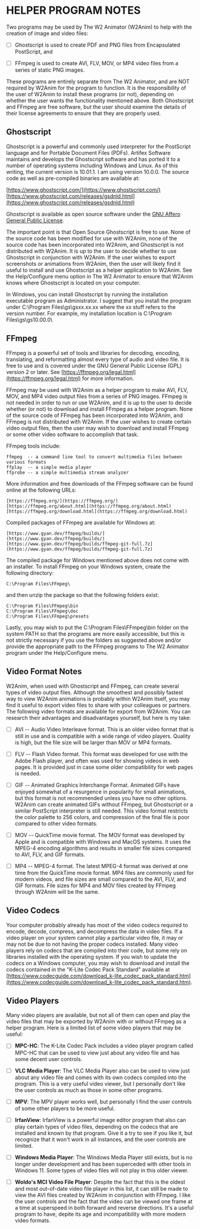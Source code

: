 # HELPER PROGRAM NOTES

Two programs may be used by The W2 Animator (W2Anim) to help with the
creation of image and video files:

- [ ] Ghostscript is used to create PDF and PNG files from Encapsulated
      PostScript, and

- [ ] FFmpeg is used to create AVI, FLV, MOV, or MP4 video files from a
      series of static PNG images.

These programs are entirely separate from The W2 Animator, and are NOT
required by W2Anim for the program to function.  It is the responsibility
of the user of W2Anim to install these programs (or not), depending on
whether the user wants the functionality mentioned above.  Both Ghostscript
and FFmpeg are free software, but the user should examine the details of
their license agreements to ensure that they are properly used.


## Ghostscript

Ghostscript is a powerful and commonly used interpreter for the PostScript
language and for Portable Document Files (PDFs). Artifex Software maintains
and develops the Ghostscript software and has ported it to a number of
operating systems including Windows and Linux.  As of this writing, the
current version is 10.01.1.  I am using version 10.0.0.  The source code
as well as pre-compiled binaries are available at:

  [https://www.ghostscript.com/](https://www.ghostscript.com/)
  [https://www.ghostscript.com/releases/gsdnld.html](https://www.ghostscript.com/releases/gsdnld.html)

Ghostscript is available as open source software under the [GNU Affero
General Public License](https://www.gnu.org/licenses/agpl-3.0.html).

The important point is that Open Source Ghostscript is free to use.
None of the source code has been modified for use with W2Anim, none of
the source code has been incorporated into W2Anim, and Ghostscript is
not distributed with W2Anim.  It is up to the user to decide whether to
use Ghostscript in conjunction with W2Anim.  If the user wishes to export
screenshots or animations from W2Anim, then the user will likely find it
useful to install and use Ghostscript as a helper application to W2Anim.
See the Help/Configure menu option in The W2 Animator to ensure that W2Anim
knows where Ghostscript is located on your computer.

In Windows, you can install Ghostscript by running the installation
executable program as Administrator.  I suggest that you install the
program under C:\Program Files\gs\gsxx.xx.xx where the xx stuff refers to
the version number.  For example, my installation location is
C:\Program Files\gs\gs10.00.0\


## FFmpeg

FFmpeg is a powerful set of tools and libraries for decoding,
encoding, translating, and reformatting almost every type of
audio and video file.  It is free to use and is covered under
the GNU General Public License (GPL) version 2 or later.  See
[https://ffmpeg.org/legal.html](https://ffmpeg.org/legal.html) for more
information.

FFmpeg may be used with W2Anim as a helper program to make AVI, FLV, MOV,
and MP4 video output files from a series of PNG images.  FFmpeg is not
needed in order to run or use W2Anim, and it is up to the user to decide
whether (or not) to download and install FFmpeg as a helper program.
None of the source code of FFmpeg has been incorporated into W2Anim,
and FFmpeg is not distributed with W2Anim.  If the user wishes to create
certain video output files, then the user may wish to download and install
FFmpeg or some other video software to accomplish that task.

FFmpeg tools include:
```
ffmpeg  -- a command line tool to convert multimedia files between various formats
ffplay  -- a simple media player
ffprobe -- a simple multimedia stream analyzer
```

More information and free downloads of the FFmpeg software can be found
online at the following URLs:
```
[https://ffmpeg.org/](https://ffmpeg.org/)
[https://ffmpeg.org/about.html](https://ffmpeg.org/about.html)
[https://ffmpeg.org/download.html](https://ffmpeg.org/download.html)
```

Compiled packages of FFmpeg are available for Windows at:
```
[https://www.gyan.dev/ffmpeg/builds/](https://www.gyan.dev/ffmpeg/builds/)
[https://www.gyan.dev/ffmpeg/builds/ffmpeg-git-full.7z](https://www.gyan.dev/ffmpeg/builds/ffmpeg-git-full.7z)
```

The compiled package for Windows mentioned above does not come with
an installer.  To install FFmpeg on your Windows system, create the
following directory:
```
C:\Program Files\FFmpeg\
```
and then unzip the package so that the following folders exist:
```
C:\Program Files\FFmpeg\bin
C:\Program Files\FFmpeg\doc
C:\Program Files\FFmpeg\presets
```

Lastly, you may wish to put the C:\Program Files\FFmpeg\bin folder on the
system PATH so that the programs are more easily accessible, but this is
not strictly necessary if you use the folders as suggested above and/or
provide the appropriate path to the FFmpeg programs to The W2 Animator
program under the Help/Configure menu.


## Video Format Notes

W2Anim, when used with Ghostscript and FFmpeg, can create several types
of video output files.  Although the smoothest and possibly fastest way
to view W2Anim animations is probably within W2Anim itself, you may find
it useful to export video files to share with your colleagues or partners.
The following video formats are available for export from W2Anim.  You can
research their advantages and disadvantages yourself, but here is my take:

- [ ] AVI -- Audio Video Interleave format.  This is an older video format
      that is still in use and is compatible with a wide range of video
      players.  Quality is high, but the file size will be larger than
      MOV or MP4 formats.

- [ ] FLV -- Flash Video format. This format was developed for use with the
      Adobe Flash player, and often was used for showing videos in web
      pages. It is provided just in case some older compatibility for
      web pages is needed.

- [ ] GIF -- Animated Graphics Interchange Format. Animated GIFs have enjoyed
      somewhat of a resurgence in popularity for small animations, but
      this format is not recommended unless you have no other options.
      W2Anim can create animated GIFs without FFmpeg, but Ghostscript or
      a similar PostScript interpreter is still needed. This video format
      restricts the color palette to 256 colors, and compression of the
      final file is poor compared to other video formats.

- [ ] MOV -- QuickTime movie format. The MOV format was developed by Apple and
      is compatible with Windows and MacOS systems. It uses the MPEG-4
      encoding algorithms and results in smaller file sizes compared to
      AVI, FLV, and GIF formats.

- [ ] MP4 -- MPEG-4 format. The latest MPEG-4 format was derived at one time from
      the QuickTime movie format. MP4 files are commonly used for modern
      videos, and file sizes are small compared to the AVI, FLV, and
      GIF formats.  File sizes for MP4 and MOV files created by FFmpeg
      through W2Anim will be the same.


## Video Codecs

Your computer probably already has most of the video codecs required
to encode, decode, compress, and decompress the data in video files.
If a video player on your system cannot play a particular video file,
it may or may not be due to not having the proper codecs installed.
Many video players rely on codecs that are compiled into their code, but
some rely on libraries installed with the operating system.  If you wish
to update the codecs on a Windows computer, you may wish to download and
install the codecs contained in the "K-Lite Codec Pack Standard" available
at [https://www.codecguide.com/download_k-lite_codec_pack_standard.htm](https://www.codecguide.com/download_k-lite_codec_pack_standard.htm).


## Video Players

Many video players are available, but not all of them can open and play
the video files that may be exported by W2Anim with or without FFmpeg as
a helper program.  Here is a limited list of some video players that may
be useful:

- [ ] **MPC-HC**:  The K-Lite Codec Pack includes a video player program
      called MPC-HC that can be used to view just about any video file
      and has some decent user controls.

- [ ] **VLC Media Player**:  The VLC Media Player also can be used to view
      just about any video file and comes with its own codecs compiled into
      the program.  This is a very useful video viewer, but I personally
      don't like the user controls as much as those in some other programs.

- [ ] **MPV**:  The MPV player works well, but personally I find the user
      controls of some other players to be more useful.

- [ ] **IrfanView**:  IrfanView is a powerful image editor program that
      also can play certain types of video files, depending on the codecs
      that are installed and known by that program. Give it a try to see
      if you like it, but recognize that it won't work in all instances,
      and the user controls are limited.

- [ ] **Windows Media Player**:  The Windows Media Player still exists,
      but is no longer under development and has been superceded with
      other tools in Windows 11.  Some types of video files will not play
      in this older viewer.

- [ ] **Woldo's MCI Video File Player**:  Despite the fact that this is
      the oldest and most out-of-date video file player in this list,
      it can still be made to view the AVI files created by W2Anim in
      conjunction with FFmpeg.  I like the user controls and the fact
      that the video can be viewed one frame at a time at superspeed in
      both forward and reverse directions.  It's a useful program to have,
      depite its age and incompatibility with more modern video formats.
